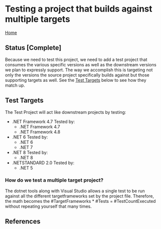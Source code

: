 ﻿# Testing a project that builds against multiple targets

[Home](README.md)

## Status [Complete]

Because we need to test this project, we need to add a test project that consumes the various specific versions as well as the downstream versions we plan to expressly support.  The way we accomplish this is targeting not only the versions the source project specifically builds against but those supporting targets as well. See the [Test Targets](#test-targets) below to see how they match up.

## Test Targets 

The Test Project will act like downstream projects by testing:

- .NET Framework 4.7
  Tested by:
  - .NET Framework 4.7
  - .NET Framework 4.8
- .NET 6
  Tested by:
  - .NET 6
  - .NET 7
- .NET 8
  Tested by:
  - .NET 8
- .NETSTANDARD 2.0
  Tested by:
  - .NET 5


### How do we test a multiple target project?

The dotnet tools along with Visual Studio allows a single test to be run against all the different targetframeworks set by the project file.  Therefore, the math becomes the #TargetFrameworks * #Tests = #TestCountExecuted without repeating yourself that many times.

## References
